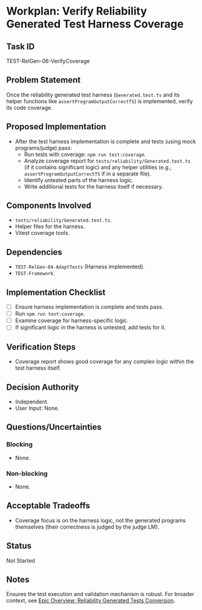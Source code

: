 # Workplan: Verify Reliability Generated Test Harness Coverage

## Task ID
TEST-RelGen-06-VerifyCoverage

## Problem Statement
Once the reliability generated test harness (`Generated.test.ts` and its helper functions like `assertProgramOutputCorrectTS`) is implemented, verify its code coverage.

## Proposed Implementation
- After the test harness implementation is complete and tests (using mock programs/judge) pass:
    - Run tests with coverage: `npm run test:coverage`.
    - Analyze coverage report for `tests/reliability/Generated.test.ts` (if it contains significant logic) and any helper utilities (e.g., `assertProgramOutputCorrectTS` if in a separate file).
    - Identify untested parts of the harness logic.
    - Write additional tests for the harness itself if necessary.

## Components Involved
- `tests/reliability/Generated.test.ts`.
- Helper files for the harness.
- Vitest coverage tools.

## Dependencies
- `TEST-RelGen-04-AdaptTests` (Harness implemented).
- `TEST-Framework`.

## Implementation Checklist
- [ ] Ensure harness implementation is complete and tests pass.
- [ ] Run `npm run test:coverage`.
- [ ] Examine coverage for harness-specific logic.
- [ ] If significant logic in the harness is untested, add tests for it.

## Verification Steps
- Coverage report shows good coverage for any complex logic within the test harness itself.

## Decision Authority
- Independent.
- User Input: None.

## Questions/Uncertainties
### Blocking
- None.
### Non-blocking
- None.

## Acceptable Tradeoffs
- Coverage focus is on the harness logic, not the generated programs themselves (their correctness is judged by the judge LM).

## Status
Not Started

## Notes
Ensures the test execution and validation mechanism is robust.
For broader context, see [Epic Overview: Reliability Generated Tests Conversion](../../docs/planning/workplans/TEST-ReliabilityGeneratedTests.md).